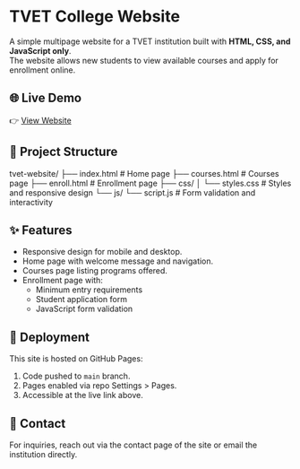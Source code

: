 # TVET College Website

A simple multipage website for a TVET institution built with **HTML, CSS, and JavaScript only**.  
The website allows new students to view available courses and apply for enrollment online.

## 🌐 Live Demo
👉 [View Website](https://jestmore254.github.io/tvet-website/)

## 📂 Project Structure

tvet-website/
├── index.html       # Home page
├── courses.html     # Courses page
├── enroll.html      # Enrollment page
├── css/
│   └── styles.css   # Styles and responsive design
└── js/
└── script.js    # Form validation and interactivity

## ✨ Features
- Responsive design for mobile and desktop.  
- Home page with welcome message and navigation.  
- Courses page listing programs offered.  
- Enrollment page with:
  - Minimum entry requirements
  - Student application form
  - JavaScript form validation

## 🚀 Deployment
This site is hosted on GitHub Pages:
1. Code pushed to `main` branch.  
2. Pages enabled via repo Settings > Pages.  
3. Accessible at the live link above.

## 📧 Contact
For inquiries, reach out via the contact page of the site or email the institution directly.
